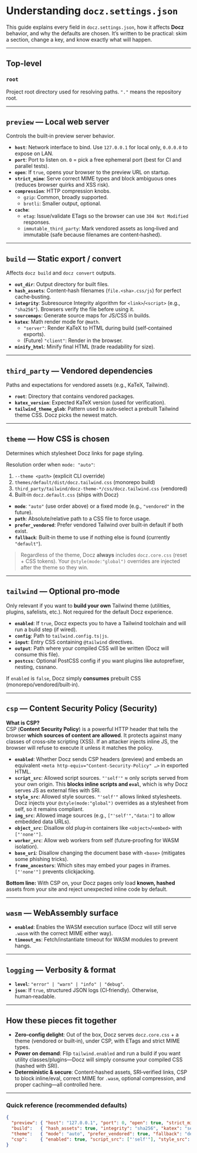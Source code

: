 # Understanding `docz.settings.json`

This guide explains every field in `docz.settings.json`, how it affects **Docz** behavior, and why the defaults are chosen. It’s written to be practical: skim a section, change a key, and know exactly what will happen.

---

## Top-level

### `root`
Project root directory used for resolving paths. `"."` means the repository root.

---

## `preview` — Local web server

Controls the built‑in preview server behavior.

- **`host`**: Network interface to bind. Use `127.0.0.1` for local only, `0.0.0.0` to expose on LAN.
- **`port`**: Port to listen on. `0` = pick a free ephemeral port (best for CI and parallel tests).
- **`open`**: If `true`, opens your browser to the preview URL on startup.
- **`strict_mime`**: Serve correct MIME types and block ambiguous ones (reduces browser quirks and XSS risk).
- **`compression`**: HTTP compression knobs.
  - `gzip`: Common, broadly supported.
  - `brotli`: Smaller output, optional.
- **`cache`**:
  - `etag`: Issue/validate ETags so the browser can use `304 Not Modified` responses.
  - `immutable_third_party`: Mark vendored assets as long‑lived and immutable (safe because filenames are content‑hashed).

---

## `build` — Static export / convert

Affects `docz build` and `docz convert` outputs.

- **`out_dir`**: Output directory for built files.
- **`hash_assets`**: Content‑hash filenames (`file.<sha>.css/js`) for perfect cache‑busting.
- **`integrity`**: Subresource Integrity algorithm for `<link>`/`<script>` (e.g., `"sha256"`). Browsers verify the file before using it.
- **`sourcemaps`**: Generate source maps for JS/CSS in builds.
- **`katex`**: Math render mode for `@math`.
  - `"server"`: Render KaTeX to HTML during build (self‑contained exports).
  - (Future) `"client"`: Render in the browser.
- **`minify_html`**: Minify final HTML (trade readability for size).

---

## `third_party` — Vendored dependencies

Paths and expectations for vendored assets (e.g., KaTeX, Tailwind).

- **`root`**: Directory that contains vendored packages.
- **`katex_version`**: Expected KaTeX version (used for verification).
- **`tailwind_theme_glob`**: Pattern used to auto‑select a prebuilt Tailwind theme CSS. Docz picks the newest match.

---

## `theme` — How CSS is chosen

Determines which stylesheet Docz links for page styling.

Resolution order when `mode: "auto"`:

1. `--theme <path>` (explicit CLI override)
2. `themes/default/dist/docz.tailwind.css` (monorepo build)
3. `third_party/tailwind/docz-theme-*/css/docz.tailwind.css` (vendored)
4. Built‑in `docz.default.css` (ships with Docz)

- **`mode`**: `"auto"` (use order above) or a fixed mode (e.g., `"vendored"` in the future).
- **`path`**: Absolute/relative path to a CSS file to force usage.
- **`prefer_vendored`**: Prefer vendored Tailwind over built‑in default if both exist.
- **`fallback`**: Built‑in theme to use if nothing else is found (currently `"default"`).

> Regardless of the theme, Docz **always** includes `docz.core.css` (reset + CSS tokens). Your `@style(mode:"global")` overrides are injected after the theme so they win.

---

## `tailwind` — Optional pro‑mode

Only relevant if you want to **build your own** Tailwind theme (utilities, plugins, safelists, etc.). Not required for the default Docz experience.

- **`enabled`**: If `true`, Docz expects you to have a Tailwind toolchain and will run a build step (if wired).
- **`config`**: Path to `tailwind.config.ts|js`.
- **`input`**: Entry CSS containing `@tailwind` directives.
- **`output`**: Path where your compiled CSS will be written (Docz will consume this file).
- **`postcss`**: Optional PostCSS config if you want plugins like autoprefixer, nesting, cssnano.

If `enabled` is `false`, Docz simply **consumes** prebuilt CSS (monorepo/vendored/built‑in).

---

## `csp` — Content Security Policy (Security)

**What is CSP?**  
CSP (**Content Security Policy**) is a powerful HTTP header that tells the browser **which sources of content are allowed**. It protects against many classes of cross‑site scripting (XSS). If an attacker injects inline JS, the browser will refuse to execute it unless it matches the policy.

- **`enabled`**: Whether Docz sends CSP headers (preview) and embeds an equivalent `<meta http-equiv="Content-Security-Policy" …>` in exported HTML.
- **`script_src`**: Allowed script sources. `"'self'"` ≈ only scripts served from your own origin. This **blocks inline scripts and `eval`**, which is why Docz serves JS as external files with SRI.
- **`style_src`**: Allowed style sources. `"'self'"` allows linked stylesheets. Docz injects your `@style(mode:"global")` overrides as a stylesheet from self, so it remains compliant.
- **`img_src`**: Allowed image sources (e.g., `["'self'","data:"]` to allow embedded data URLs).
- **`object_src`**: Disallow old plug‑in containers like `<object>`/`<embed>` with `["'none'"]`.
- **`worker_src`**: Allow web workers from self (future‑proofing for WASM isolation).
- **`base_uri`**: Disallow changing the document base with `<base>` (mitigates some phishing tricks).
- **`frame_ancestors`**: Which sites may embed your pages in iframes. `["'none'"]` prevents clickjacking.

**Bottom line:** With CSP on, your Docz pages only load **known, hashed** assets from your site and reject unexpected inline code by default.

---

## `wasm` — WebAssembly surface

- **`enabled`**: Enables the WASM execution surface (Docz will still serve `.wasm` with the correct MIME either way).
- **`timeout_ms`**: Fetch/instantiate timeout for WASM modules to prevent hangs.

---

## `logging` — Verbosity & format

- **`level`**: `"error" | "warn" | "info" | "debug"`.
- **`json`**: If `true`, structured JSON logs (CI‑friendly). Otherwise, human‑readable.

---

## How these pieces fit together

- **Zero‑config delight**: Out of the box, Docz serves `docz.core.css` + a theme (vendored or built‑in), under CSP, with ETags and strict MIME types.
- **Power on demand**: Flip `tailwind.enabled` and run a build if you want utility classes/plugins—Docz will simply consume your compiled CSS (hashed with SRI).
- **Deterministic & secure**: Content‑hashed assets, SRI‑verified links, CSP to block inline/eval, correct MIME for `.wasm`, optional compression, and proper caching—all controlled here.

---

### Quick reference (recommended defaults)

```json
{
  "preview": { "host": "127.0.0.1", "port": 0, "open": true, "strict_mime": true },
  "build":   { "hash_assets": true, "integrity": "sha256", "katex": "server" },
  "theme":   { "mode": "auto", "prefer_vendored": true, "fallback": "default" },
  "csp":     { "enabled": true, "script_src": ["'self'"], "style_src": ["'self'"] }
}
```
